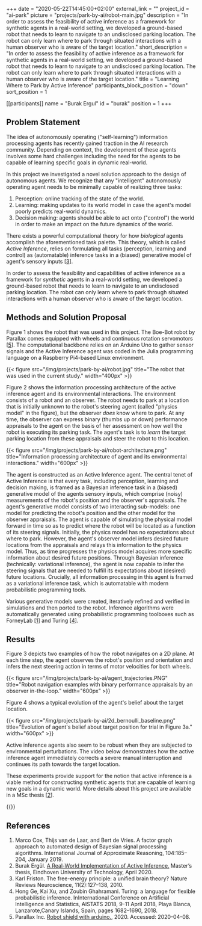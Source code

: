 +++
date = "2020-05-22T14:45:00+02:00"
external_link = ""
project_id = "ai-park"
picture = "projects/park-by-ai/robot-main.jpg"
description = "In order to assess the feasibility of active inference as a framework for synthetic agents in a real-world setting, we developed a ground-based robot that needs to learn to navigate to an undisclosed parking location. The robot can only learn where to park through situated interactions with a human observer who is aware of the target location."
short_description = "In order to assess the feasibility of active inference as a framework for synthetic agents in a real-world setting, we developed a ground-based robot that needs to learn to navigate to an undisclosed parking location. The robot can only learn where to park through situated interactions with a human observer who is aware of the target location."
title = "Learning Where to Park by Active Inference"
participants_block_position = "down"
sort_position = 1

[[participants]]
    name = "Burak Ergul"
    id = "burak"
    position = 1
+++

## Problem Statement
The idea of autonomously operating ("self-learning") information processing agents has recently gained traction in the AI research community. Depending on context, the development of these agents involves some hard challenges including the need for the agents to be capable of learning specific goals in dynamic real-world.

In this project we investigated a novel solution approach to the design of autonomous agents. We recognize that any "intelligent" autonomously operating agent needs to be minimally capable of realizing three tasks:

1. Perception: online tracking of the state of the world.
1. Learning: making updates to its world model in case the agent's model poorly predicts real-world dynamics.
1. Decision making: agents should be able to act onto ("control") the world in order to make an impact on the future dynamics of the world.

There exists a powerful computational theory for how _biological_ agents accomplish the aforementioned task palette. This theory, which is called _Active Inference_, relies on formulating all tasks (perception, learning and control) as (automatable) inference tasks in a (biased) generative model of agent's sensory inputs [[3](#references)].

In order to assess the feasibility and capabilities of active inference as a framework for _synthetic_ agents in a real-world setting, we developed a ground-based robot that needs to learn to navigate to an undisclosed parking location. The robot can only learn where to park through situated interactions with a human observer who is aware of the target location.

## Methods and Solution Proposal

Figure 1 shows the robot that was used in this project. The Boe-Bot robot by Parallax comes equipped with wheels and continuous rotation servomotors [[5](#references)]. The computational backbone relies on an Arduino Uno to gather sensor signals and the Active Inference agent was coded in the Julia programming language on a Raspberry Pi4-based Linux environment.

{{< figure src="/img/projects/park-by-ai/robot.jpg" title="The robot that was used in the current study." width="400px" >}}

Figure 2 shows the information processing architecture of the active inference agent and its environmental interactions. The environment consists of a robot and an observer. The robot needs to park at a location that is initially unknown to the robot's steering agent (called "physics model" in the figure), but the observer _does_ know where to park. At any time, the observer can express binary (thumbs up or down) performance appraisals to the agent on the basis of her assessment on how well the robot is executing its parking task. The agent's task is to _learn_ the target parking location from these appraisals and steer the robot to this location.

{{< figure src="/img/projects/park-by-ai/robot-architecture.png" title="Information processing architecture of agent and its environmental interactions." width="600px" >}}


The agent is constructed as an Active Inference agent. The central tenet of Active Inference is that every task, including perception, learning and decision making, is framed as a Bayesian inference task in a (biased) generative model of the agents sensory inputs, which comprise (noisy) measurements of the robot's position and the observer's appraisals. The agent's generative model consists of two interacting sub-models: one model for predicting the robot's position and the other model for the observer appraisals. The agent is capable of simulating the physical model forward in time so as to predict where the robot will be located as a function of its steering signals. Initially, the physics model has no expectations about where to park. However, the agent's observer model infers desired future locations from the appraisals and relays this information to the physics model. Thus, as time progresses the physics model acquires more specific information about desired future positions.  Through Bayesian inference (technically: variational inference), the agent is now capable to infer the steering signals that are needed to fulfill its expectations about (desired) future locations. Crucially, all information processing in this agent is framed as a variational inference task, which is automatable with modern probabilistic programming tools.

Various generative models were created, iteratively refined and verified in simulations and then ported to the robot. Inference algorithms were automatically generated using probabilistic programming toolboxes such as ForneyLab [[1](#references)] and Turing [[4](#references)].

## Results

Figure 3 depicts two examples of how the robot navigates on a 2D plane. At each time step, the agent observes the robot's position and orientation and infers the next steering action in terms of motor velocities for both wheels.

{{< figure src="/img/projects/park-by-ai/agent_trajectories.PNG" title="Robot navigation examples with binary performance appraisals by an observer in-the-loop." width="600px" >}}

Figure 4 shows a typical evolution of the agent's belief about the target location.

{{< figure src="/img/projects/park-by-ai/2d_bernoulli_baseline.png" title="Evolution of agent's belief about target position for trial in Figure 3a." width="600px" >}}

Active inference agents also seem to be robust when they are subjected to environmental perturbations. The video below demonstrates how the active inference agent immediately corrects a severe manual interruption and continues its path towards the target location.

These experiments provide support for the notion that active inference is a viable method for constructing synthetic agents that are capable of learning new goals in a dynamic world. More details about this project are available in a MSc thesis [[2](#references)].

{{<youtube AJevoOmKMO8>}}

## References

1. Marco Cox, Thijs van de Laar, and Bert de Vries.  A factor graph approach to automated design of Bayesian signal processing algorithms. International Journal of Approximate Reasoning, 104:185–204, January 2019.
2. Burak Ergül.  [A Real-World Implementation of Active Inference.](/pdf/msc/Ergul-2020-MSc-thesis-A-Real-World-Implementation-of-Active-Inference.pdf)  Master’s thesis, Eindhoven University of Technology, April 2020.
3.  Karl  Friston.   The  free-energy  principle:  a  unified  brain  theory? Nature Reviews Neuroscience, 11(2):127–138, 2010.
4.  Hong Ge, Kai Xu, and Zoubin Ghahramani.  Turing:  a language for flexible probabilistic inference. InInternational Conference on Artificial Intelligence and  Statistics,  AISTATS  2018,  9-11  April  2018,  Playa  Blanca,  Lanzarote,Canary Islands, Spain, pages 1682–1690, 2018.
5.  Parallax  Inc.   [Robot  shield  with  arduino.](https://www.parallax.com/product/32335), 2020.  Accessed:  2020-04-08.
